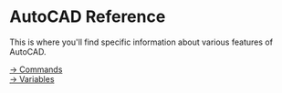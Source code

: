 # AutoCAD Reference

This is where you'll find specific information about various features of AutoCAD.

[→ Commands](commands.md)  
[→ Variables](variables.md)